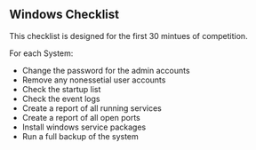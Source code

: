 ## Windows Checklist

This checklist is designed for the first 30 mintues of competition.

For each System:

* Change the password for the admin accounts
* Remove any nonessetial user accounts
* Check the startup list
* Check the event logs
* Create a report of all running services
* Create a report of all open ports
* Install windows service packages
* Run a full backup of the system

